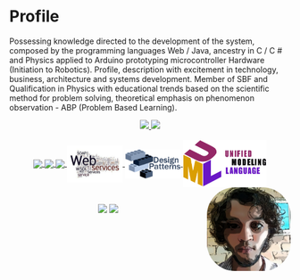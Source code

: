 # Profile

Possessing knowledge directed to the development of the system, composed by the programming languages ​​Web / Java, ancestry in C / C # and Physics applied to Arduino prototyping microcontroller Hardware (Initiation to Robotics). Profile, description with excitement in technology, business, architecture and systems development. Member of SBF and Qualification in Physics with educational trends based on the scientific method for problem solving, theoretical emphasis on phenomenon observation - ABP (Problem Based Learning).

<div align="center">
  <a href="https://github.com/Reis-Silva">
  <img height="180em" src="https://github-readme-stats.vercel.app/api?username=Reis-Silva&show_icons=true&theme=dracula&include_all_commits=true&count_private=true"/>
  <img height="180em" src="https://github-readme-stats.vercel.app/api/top-langs/?username=Reis-Silva&layout=compact&langs_count=7&theme=dracula"/>
</div>
  
<div style="display: inline_block" align="center"><br>
  <img align="center" width="80" src="https://openwhisk.apache.org/images/runtimes/logo-java-text-color.svg">
  <img align="center" width="80" src="https://upload.wikimedia.org/wikipedia/commons/4/44/Spring_Framework_Logo_2018.svg">
  <img align="center" src="https://iconape.com/wp-content/files/om/349867/svg/postman-seeklogo.com.svg">
  <img align="center" width="100" src="https://github.com/Reis-Silva/Reis-Silva/blob/main/img/webservices.svg">
  <img align="center" width="100" src="https://github.com/Reis-Silva/Reis-Silva/blob/main/img/DP2.svg">
  <img align="center" width="150" src="https://github.com/Reis-Silva/Reis-Silva/blob/main/img/UML.svg">
  <img align="right" height="150" style="border-radius:50px;" src="https://github.com/Reis-Silva/Reis-Silva/blob/main/img/Cartoon.jpeg">
</div>
  
##
  
<div align="center"> 
  <a href="https://www.youtube.com/channel/UCHxf1_XINOBx3XZO3wcqyUw" target="_blank"><img src="https://img.shields.io/badge/YouTube-FF0000?style=for-the-badge&logo=youtube&logoColor=white" target="_blank"></a>
  <a href="https://www.linkedin.com/in/reis-silva/" target="_blank"><img src="https://img.shields.io/badge/LinkedIn-0077B5?style=for-the-badge&logo=linkedin&logoColor=white" target="_blank"></a> 

</div>


